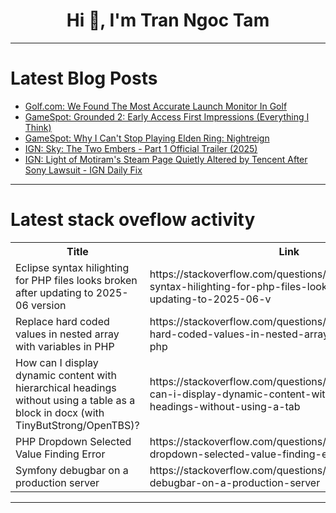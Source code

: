 <h1 align="center">Hi 👋, I'm Tran Ngoc Tam</h1>

---

# Latest Blog Posts 
<!-- BLOG-POST-LIST:START -->
- [Golf.com: We Found The Most Accurate Launch Monitor In Golf](https://dev.to/youtube_golf/golfcom-we-found-the-most-accurate-launch-monitor-in-golf-531d)
- [GameSpot: Grounded 2: Early Access First Impressions &lpar;Everything I Think&rpar;](https://dev.to/gg_news/gamespot-grounded-2-early-access-first-impressions-everything-i-think-2e17)
- [GameSpot: Why I Can&#39;t Stop Playing Elden Ring: Nightreign](https://dev.to/gg_news/gamespot-why-i-cant-stop-playing-elden-ring-nightreign-3mi)
- [IGN: Sky: The Two Embers - Part 1 Official Trailer &lpar;2025&rpar;](https://dev.to/gg_news/ign-sky-the-two-embers-part-1-official-trailer-2025-26em)
- [IGN: Light of Motiram&#39;s Steam Page Quietly Altered by Tencent After Sony Lawsuit - IGN Daily Fix](https://dev.to/gg_news/ign-light-of-motirams-steam-page-quietly-altered-by-tencent-after-sony-lawsuit-ign-daily-fix-56bm)
<!-- BLOG-POST-LIST:END -->

---

# Latest stack oveflow activity
<table>
  <tr><th>Title</th><th>Link</th></tr>
  <!-- STACKOVERFLOW:START --><tr><td>Eclipse syntax hilighting for PHP files looks broken after updating to 2025-06 version</td><td>https://stackoverflow.com/questions/79730136/eclipse-syntax-hilighting-for-php-files-looks-broken-after-updating-to-2025-06-v</td></tr><tr><td>Replace hard coded values in nested array with variables in PHP</td><td>https://stackoverflow.com/questions/79729895/replace-hard-coded-values-in-nested-array-with-variables-in-php</td></tr><tr><td>How can I display dynamic content with hierarchical headings without using a table as a block in docx &lpar;with TinyButStrong/OpenTBS&rpar;?</td><td>https://stackoverflow.com/questions/79729574/how-can-i-display-dynamic-content-with-hierarchical-headings-without-using-a-tab</td></tr><tr><td>PHP Dropdown Selected Value Finding Error</td><td>https://stackoverflow.com/questions/79729523/php-dropdown-selected-value-finding-error</td></tr><tr><td>Symfony debugbar on a production server</td><td>https://stackoverflow.com/questions/79729485/symfony-debugbar-on-a-production-server</td></tr><!-- STACKOVERFLOW:END -->
</table>

---


